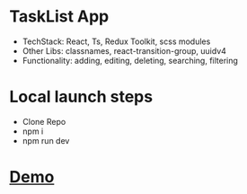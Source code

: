 # TaskList App

- TechStack: React, Ts, Redux Toolkit, scss modules
- Other Libs: classnames, react-transition-group, uuidv4
- Functionality: adding, editing, deleting, searching, filtering

# Local launch steps
- Clone Repo
- npm i
- npm run dev


# [Demo](https://taskslist12.netlify.app)
